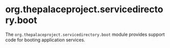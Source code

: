 org.thepalaceproject.servicedirectory.boot
===

The `org.thepalaceproject.servicedirectory.boot` module provides support code for booting
application services.
